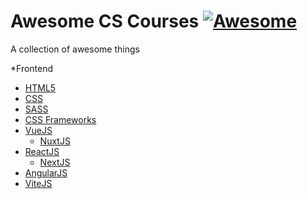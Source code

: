 # Awesome CS Courses [![Awesome](https://cdn.rawgit.com/sindresorhus/awesome/d7305f38d29fed78fa85652e3a63e154dd8e8829/media/badge.svg)](https://github.com/uchkunrakhimov/awesome-lists)

A collection of awesome things

 *Frontend
  - [HTML5](https://github.com/diegocard/awesome-html5)
  - [CSS](https://github.com/awesome-css-group/awesome-css)
  - [SASS](https://github.com/Famolus/awesome-sass)
  - [CSS Frameworks](https://github.com/troxler/awesome-css-frameworks)
  - [VueJS](https://github.com/vuejs/awesome-vue)
    - [NuxtJS](https://github.com/nuxt-community/awesome-nuxt)
  - [ReactJS](https://github.com/enaqx/awesome-react)
    - [NextJS](https://github.com/unicodeveloper/awesome-nextjs)
  - [AngularJS](https://github.com/PatrickJS/awesome-angular)
  - [ViteJS](https://github.com/vitejs/awesome-vite)
